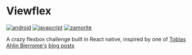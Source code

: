 # Viewflex

[![android](https://forthebadge.com/images/badges/built-for-android.svg)](https://www.android.com/) [![javascript](https://forthebadge.com/images/badges/made-with-javascript.svg)](https://www.javascript.com) [![zamorite](https://forthebadge.com/images/badges/built-with-love.svg)](https://zamorite.com)

A crazy flexbox challenge built in React native, inspired by one of [Tobias Ahlin Bjerrome's](https://tobiasahlin.com) [blog posts](https://tobiasahlin.com/blog/common-flexbox-patterns)
